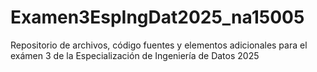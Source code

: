 # Examen3EspIngDat2025_na15005
Repositorio de archivos, código fuentes y elementos adicionales para el exámen 3 de la Especialización de Ingeniería de Datos 2025
